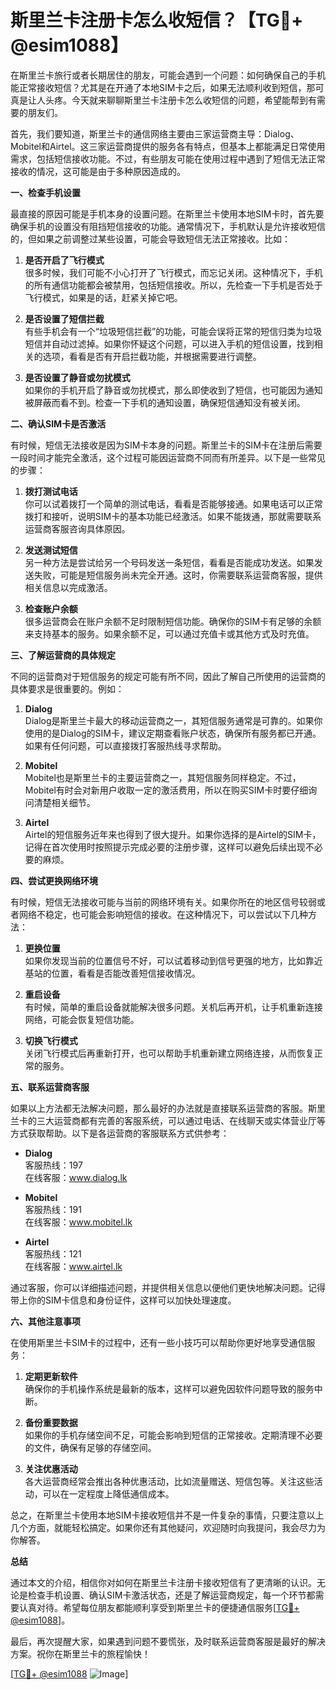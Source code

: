 # 斯里兰卡注册卡怎么收短信？【TG💪+ @esim1088】

在斯里兰卡旅行或者长期居住的朋友，可能会遇到一个问题：如何确保自己的手机能正常接收短信？尤其是在开通了本地SIM卡之后，如果无法顺利收到短信，那可真是让人头疼。今天就来聊聊斯里兰卡注册卡怎么收短信的问题，希望能帮到有需要的朋友们。

首先，我们要知道，斯里兰卡的通信网络主要由三家运营商主导：Dialog、Mobitel和Airtel。这三家运营商提供的服务各有特点，但基本上都能满足日常使用需求，包括短信接收功能。不过，有些朋友可能在使用过程中遇到了短信无法正常接收的情况，这可能是由于多种原因造成的。

**一、检查手机设置**

最直接的原因可能是手机本身的设置问题。在斯里兰卡使用本地SIM卡时，首先要确保手机的设置没有阻挡短信接收的功能。通常情况下，手机默认是允许接收短信的，但如果之前调整过某些设置，可能会导致短信无法正常接收。比如：

1. **是否开启了飞行模式**  
   很多时候，我们可能不小心打开了飞行模式，而忘记关闭。这种情况下，手机的所有通信功能都会被禁用，包括短信接收。所以，先检查一下手机是否处于飞行模式，如果是的话，赶紧关掉它吧。

2. **是否设置了短信拦截**  
   有些手机会有一个“垃圾短信拦截”的功能，可能会误将正常的短信归类为垃圾短信并自动过滤掉。如果你怀疑这个问题，可以进入手机的短信设置，找到相关的选项，看看是否有开启拦截功能，并根据需要进行调整。

3. **是否设置了静音或勿扰模式**  
   如果你的手机开启了静音或勿扰模式，那么即使收到了短信，也可能因为通知被屏蔽而看不到。检查一下手机的通知设置，确保短信通知没有被关闭。

**二、确认SIM卡是否激活**

有时候，短信无法接收是因为SIM卡本身的问题。斯里兰卡的SIM卡在注册后需要一段时间才能完全激活，这个过程可能因运营商不同而有所差异。以下是一些常见的步骤：

1. **拨打测试电话**  
   你可以试着拨打一个简单的测试电话，看看是否能够接通。如果电话可以正常拨打和接听，说明SIM卡的基本功能已经激活。如果不能拨通，那就需要联系运营商客服咨询具体原因。

2. **发送测试短信**  
   另一种方法是尝试给另一个号码发送一条短信，看看是否能成功发送。如果发送失败，可能是短信服务尚未完全开通。这时，你需要联系运营商客服，提供相关信息以完成激活。

3. **检查账户余额**  
   很多运营商会在账户余额不足时限制短信功能。确保你的SIM卡有足够的余额来支持基本的服务。如果余额不足，可以通过充值卡或其他方式及时充值。

**三、了解运营商的具体规定**

不同的运营商对于短信服务的规定可能有所不同，因此了解自己所使用的运营商的具体要求是很重要的。例如：

1. **Dialog**  
   Dialog是斯里兰卡最大的移动运营商之一，其短信服务通常是可靠的。如果你使用的是Dialog的SIM卡，建议定期查看账户状态，确保所有服务都已开通。如果有任何问题，可以直接拨打客服热线寻求帮助。

2. **Mobitel**  
   Mobitel也是斯里兰卡的主要运营商之一，其短信服务同样稳定。不过，Mobitel有时会对新用户收取一定的激活费用，所以在购买SIM卡时要仔细询问清楚相关细节。

3. **Airtel**  
   Airtel的短信服务近年来也得到了很大提升。如果你选择的是Airtel的SIM卡，记得在首次使用时按照提示完成必要的注册步骤，这样可以避免后续出现不必要的麻烦。

**四、尝试更换网络环境**

有时候，短信无法接收可能与当前的网络环境有关。如果你所在的地区信号较弱或者网络不稳定，也可能会影响短信的接收。在这种情况下，可以尝试以下几种方法：

1. **更换位置**  
   如果你发现当前的位置信号不好，可以试着移动到信号更强的地方，比如靠近基站的位置，看看是否能改善短信接收情况。

2. **重启设备**  
   有时候，简单的重启设备就能解决很多问题。关机后再开机，让手机重新连接网络，可能会恢复短信功能。

3. **切换飞行模式**  
   关闭飞行模式后再重新打开，也可以帮助手机重新建立网络连接，从而恢复正常的服务。

**五、联系运营商客服**

如果以上方法都无法解决问题，那么最好的办法就是直接联系运营商的客服。斯里兰卡的三大运营商都有完善的客服系统，可以通过电话、在线聊天或实体营业厅等方式获取帮助。以下是各运营商的客服联系方式供参考：

- **Dialog**  
  客服热线：197  
  在线客服：www.dialog.lk  

- **Mobitel**  
  客服热线：191  
  在线客服：www.mobitel.lk  

- **Airtel**  
  客服热线：121  
  在线客服：www.airtel.lk  

通过客服，你可以详细描述问题，并提供相关信息以便他们更快地解决问题。记得带上你的SIM卡信息和身份证件，这样可以加快处理速度。

**六、其他注意事项**

在使用斯里兰卡SIM卡的过程中，还有一些小技巧可以帮助你更好地享受通信服务：

1. **定期更新软件**  
   确保你的手机操作系统是最新的版本，这样可以避免因软件问题导致的服务中断。

2. **备份重要数据**  
   如果你的手机存储空间不足，可能会影响到短信的正常接收。定期清理不必要的文件，确保有足够的存储空间。

3. **关注优惠活动**  
   各大运营商经常会推出各种优惠活动，比如流量赠送、短信包等。关注这些活动，可以在一定程度上降低通信成本。

总之，在斯里兰卡使用本地SIM卡接收短信并不是一件复杂的事情，只要注意以上几个方面，就能轻松搞定。如果你还有其他疑问，欢迎随时向我提问，我会尽力为你解答。

**总结**

通过本文的介绍，相信你对如何在斯里兰卡注册卡接收短信有了更清晰的认识。无论是检查手机设置、确认SIM卡激活状态，还是了解运营商规定，每一个环节都需要认真对待。希望每位朋友都能顺利享受到斯里兰卡的便捷通信服务[[TG💪+ @esim1088](https://t.me/s/esim1088)]。

最后，再次提醒大家，如果遇到问题不要慌张，及时联系运营商客服是最好的解决方案。祝你在斯里兰卡的旅程愉快！

[[TG💪+ @esim1088](https://t.me/s/esim1088) ![Image](https://i.postimg.cc/4NQfJmqS/Snipaste-2025-05-13-00-14-12.png)]